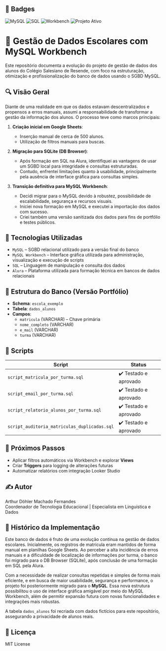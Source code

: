 ## 📌 Badges

![MySQL](https://img.shields.io/badge/Database-MySQL-blue)
![SQL](https://img.shields.io/badge/Language-SQL-lightgrey)
![Workbench](https://img.shields.io/badge/GUI-Workbench-brightgreen)
![Projeto Ativo](https://img.shields.io/badge/Status-Em%20Desenvolvimento-yellow)

# 📘 Gestão de Dados Escolares com MySQL Workbench

Este repositório documenta a evolução do projeto de gestão de dados dos alunos do Colégio Salesiano de Resende, com foco na estruturação, otimização e profissionalização do banco de dados usando o SGBD MySQL.

## 🔍 Visão Geral

Diante de uma realidade em que os dados estavam descentralizados e propensos a erros manuais, assumi a responsabilidade de transformar a gestão da informação dos alunos. O processo teve como marcos principais:

1. **Criação inicial em Google Sheets**: 
   - Inserção manual de cerca de 500 alunos.
   - Utilização de filtros manuais para buscas.

2. **Migração para SQLite (DB Browser)**:
   - Após formação em SQL na Alura, identifiquei as vantagens de usar um SGBD local para integridade e consultas estruturadas.
   - Contudo, enfrentei limitações quanto à usabilidade, principalmente pela ausência de interface gráfica para consultas simples.

3. **Transição definitiva para MySQL Workbench**:
   - Decidi migrar para o MySQL devido à robustez, possibilidade de escalabilidade, segurança e recursos visuais.
   - Iniciei nova formação em MySQL e executei a importação dos dados com sucesso.
   - Criei também uma versão sanitizada dos dados para fins de portfólio e testes públicos.

## 🧪 Tecnologias Utilizadas

- `MySQL` – SGBD relacional utilizado para a versão final do banco
- `MySQL Workbench` – Interface gráfica utilizada para administração, visualização e execução de scripts
- `SQL` – Linguagem de manipulação e consulta dos dados
- `Alura` – Plataforma utilizada para formação técnica em bancos de dados relacionais

## 💾 Estrutura do Banco (Versão Portfólio)

- **Schema**: `escola_exemplo`
- **Tabela**: `dados_alunos`
- **Campos**:
  - `matricula` (VARCHAR) – Chave primária
  - `nome_completo` (VARCHAR)
  - `e_mail` (VARCHAR)
  - `turma` (VARCHAR)

## 📎 Scripts

| Script | Status |
|--------|--------|
| `script_matricula_por_turma.sql` | ✔️ Testado e aprovado |
| `script_email_por_turma.sql` | ✔️ Testado e aprovado |
| `script_relatorio_alunos_por_turma.sql` | ✔️ Testado e aprovado |
| `script_auditoria_matriculas_duplicadas.sql` | ✔️ Testado e aprovado |

## 🏁 Próximos Passos

- Aplicar filtros automáticos via Workbench e explorar **Views**
- Criar **Triggers** para logging de alterações futuras
- Automatizar relatórios com integração Looker Studio

## ✍️ Autor

Arthur Döhler Machado Fernandes  
Coordenador de Tecnologia Educacional | Especialista em Linguística e Dados  

## 🧭 Histórico da Implementação

Este banco de dados é fruto de uma evolução contínua na gestão de dados escolares. Inicialmente, os registros de matrícula eram mantidos de forma manual em planilhas Google Sheets. Ao perceber a alta incidência de erros manuais e a dificuldade de localização de informações por turma, o banco foi migrado para o DB Browser (SQLite), após conclusão de uma formação em SQL pela Alura.

Com a necessidade de realizar consultas repetidas e simples de forma mais eficiente, e em busca de maior usabilidade, segurança e performance, o projeto foi posteriormente migrado para o **MySQL**. Essa nova estrutura possibilitou o uso de interface gráfica amigável por meio do MySQL Workbench, além de permitir expansão futura com novas funcionalidades e integrações mais robustas.

A tabela `dados_alunos` foi recriada com dados fictícios para este repositório, assegurando a privacidade de alunos reais.

## 📄 Licença

MIT License
